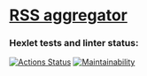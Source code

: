 # [RSS aggregator](https://frontend-project-11-five-sooty.vercel.app/)

### Hexlet tests and linter status:
[![Actions Status](https://github.com/sxkote/frontend-project-11/workflows/hexlet-check/badge.svg)](https://github.com/sxkote/frontend-project-11/actions)
[![Maintainability](https://api.codeclimate.com/v1/badges/5421dc606ecebb74df20/maintainability)](https://codeclimate.com/github/sxkote/frontend-project-11/maintainability)

